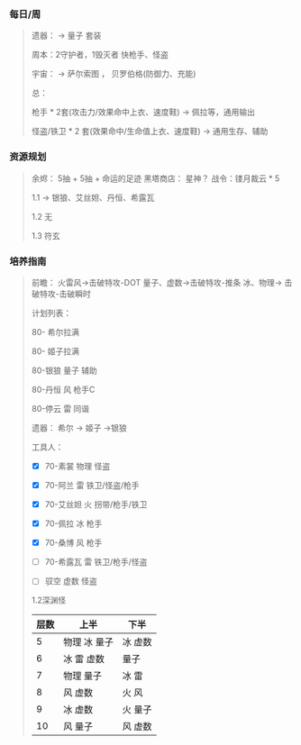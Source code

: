 ### 每日/周

> 遗器： ->   量子  套装
>
> 周本：2守护者，1毁灭者   快枪手、怪盗
>
> 宇宙： -> 萨尔索图 ， 贝罗伯格(防御力、充能)
>
> 总： 
>
> 枪手 * 2套(攻击力/效果命中上衣、速度鞋) -> 佩拉等，通用输出
>
> 怪盗/铁卫 \* 2 套(效果命中/生命值上衣、速度鞋) -> 通用生存、辅助
>
### 资源规划

> 余烬： 5抽 + 5抽 + 命运的足迹     黑塔商店： 星神？      战令：镂月裁云 * 5
>
> 1.1 -> 银狼、艾丝妲、丹恒、希露瓦
>
> 1.2 无
>
> 1.3 符玄
### 培养指南

> 前瞻： 火雷风->击破特攻-DOT      量子、虚数->击破特攻-推条      冰、物理-> 击破特攻-击破瞬时
>
> 计划列表：
>
> 80- 希尔拉满
>
> 80- 姬子拉满
>
> 80-银狼 量子 辅助
>
> 80-丹恒 风  枪手C
>
> 80-停云 雷  同谐 
>
> 遗器： 希尔 -> 姬子 ->银狼 
>
> 工具人：
>
> - [x] 70-素裳 物理    怪盗
> - [x] 70-阿兰 雷     铁卫/怪盗/枪手
>
> - [x] 70-艾丝妲 火    拐带/枪手/铁卫
>
>
> - [x] 70-佩拉 冰  枪手
>
> - [x] 70-桑博 风  枪手
>
> - [ ] 70-希露瓦 雷  铁卫/枪手/怪盗
>
> - [ ] 驭空 虚数 怪盗
>
> 1.2深渊怪
>
> | 层数 | 上半         | 下半    |
> | ---- | ------------ | ------- |
> | 5    | 物理 冰 量子 | 冰 虚数 |
> | 6    | 冰 雷 虚数   | 量子    |
> | 7    | 物理 量子    | 冰 雷   |
> | 8    | 风 虚数      | 火 风   |
> | 9    | 冰 虚数      | 火 量子 |
> | 10   | 风 量子      | 风 虚数 |
>
> 
